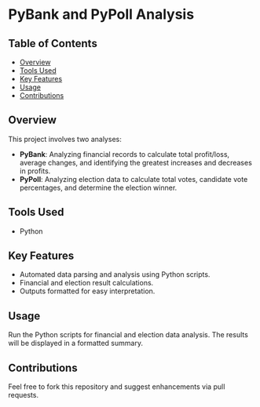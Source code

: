 # PyBank and PyPoll Analysis

## Table of Contents
- [Overview](#overview)
- [Tools Used](#tools-used)
- [Key Features](#key-features)
- [Usage](#usage)
- [Contributions](#contributions)

## Overview
This project involves two analyses:
- **PyBank**: Analyzing financial records to calculate total profit/loss, average changes, and identifying the greatest increases and decreases in profits.
- **PyPoll**: Analyzing election data to calculate total votes, candidate vote percentages, and determine the election winner.

## Tools Used
- Python

## Key Features
- Automated data parsing and analysis using Python scripts.
- Financial and election result calculations.
- Outputs formatted for easy interpretation.

## Usage
Run the Python scripts for financial and election data analysis. The results will be displayed in a formatted summary.

## Contributions
Feel free to fork this repository and suggest enhancements via pull requests.
